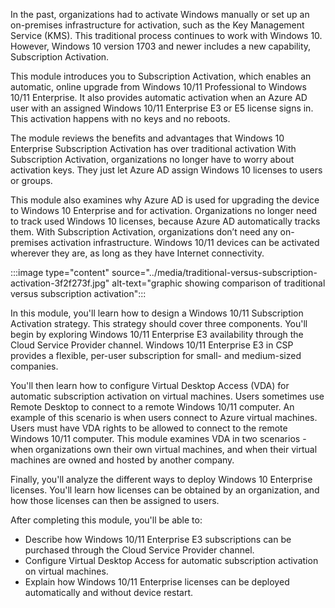In the past, organizations had to activate Windows manually or set up an on-premises infrastructure for activation, such as the Key Management Service (KMS). This traditional process continues to work with Windows 10. However, Windows 10 version 1703 and newer includes a new capability, Subscription Activation.

This module introduces you to Subscription Activation, which enables an automatic, online upgrade from Windows 10/11 Professional to Windows 10/11 Enterprise. It also provides automatic activation when an Azure AD user with an assigned Windows 10/11 Enterprise E3 or E5 license signs in. This activation happens with no keys and no reboots.

The module reviews the benefits and advantages that Windows 10 Enterprise Subscription Activation has over traditional activation With Subscription Activation, organizations no longer have to worry about activation keys. They just let Azure AD assign Windows 10 licenses to users or groups.

This module also examines why Azure AD is used for upgrading the device to Windows 10 Enterprise and for activation. Organizations no longer need to track used Windows 10 licenses, because Azure AD automatically tracks them. With Subscription Activation, organizations don’t need any on-premises activation infrastructure. Windows 10/11 devices can be activated wherever they are, as long as they have Internet connectivity.

:::image type="content" source="../media/traditional-versus-subscription-activation-3f2f273f.jpg" alt-text="graphic showing comparison of traditional versus subscription activation":::


In this module, you'll learn how to design a Windows 10/11 Subscription Activation strategy. This strategy should cover three components. You'll begin by exploring Windows 10/11 Enterprise E3 availability through the Cloud Service Provider channel. Windows 10/11 Enterprise E3 in CSP provides a flexible, per-user subscription for small- and medium-sized companies.

You'll then learn how to configure Virtual Desktop Access (VDA) for automatic subscription activation on virtual machines. Users sometimes use Remote Desktop to connect to a remote Windows 10/11 computer. An example of this scenario is when users connect to Azure virtual machines. Users must have VDA rights to be allowed to connect to the remote Windows 10/11 computer. This module examines VDA in two scenarios - when organizations own their own virtual machines, and when their virtual machines are owned and hosted by another company.

Finally, you'll analyze the different ways to deploy Windows 10 Enterprise licenses. You'll learn how licenses can be obtained by an organization, and how those licenses can then be assigned to users.

After completing this module, you'll be able to:

 -  Describe how Windows 10/11 Enterprise E3 subscriptions can be purchased through the Cloud Service Provider channel.
 -  Configure Virtual Desktop Access for automatic subscription activation on virtual machines.
 -  Explain how Windows 10/11 Enterprise licenses can be deployed automatically and without device restart. 
